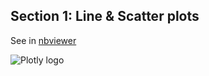 Section 1: Line & Scatter plots
------------------------------

See in
[nbviewer](http://nbviewer.ipython.org/github/etpinard/plotly-python-doc/tree/1.0/s1_line-scatter/s1_line-scatter.ipynb)

![Plotly logo](http://i.imgur.com/4vwuxdJ.png)
